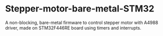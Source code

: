 # Stepper-motor-bare-metal-STM32
A non-blocking, bare-metal firmware to control stepper motor with A4988 driver, made on STM32F446RE board using timers and interrupts.
